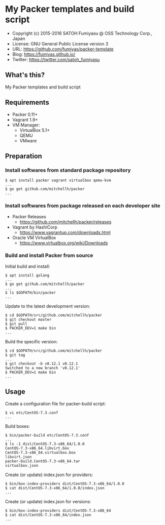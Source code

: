 My Packer templates and build script
======================================================================

  * Copyright (c) 2015-2016 SATOH Fumiyasu @ OSS Technology Corp., Japan
  * License: GNU General Public License version 3
  * URL: <https://github.com/fumiyas/packer-template>
  * Blog: <https://fumiyas.github.io/>
  * Twitter: <https://twitter.com/satoh_fumiyasu>

What's this?
---------------------------------------------------------------------

My Packer templates and build script

Requirements
---------------------------------------------------------------------

* Packer 0.11+
* Vagrant 1.9+
* VM Manager:
  * VirtualBox 5.1+
  * QEMU
  * VMware

Preparation
---------------------------------------------------------------------

### Install softwares from standard package repository

```console
$ apt install packer vagrant virtualbox qemu-kvm
...
$ go get github.com/mitchellh/packer
...
```

### Install softwares from package released on each developer site

* Packer Releases
  * https://github.com/mitchellh/packer/releases
* Vagrant by HashiCorp
  * https://www.vagrantup.com/downloads.html
* Oracle VM VirtualBox
  * https://www.virtualbox.org/wiki/Downloads

### Build and install Packer from source

Initial build and install:

```console
$ apt install golang
...
$ go get github.com/mitchellh/packer
...
$ ls $GOPATH/bin/packer
...
```

Update to the latest development version:

```console
$ cd $GOPATH/src/github.com/mitchellh/packer
$ git checkout master
$ git pull
$ PACKER_DEV=1 make bin
...
```

Build the specific version:

```console
$ cd $GOPATH/src/github.com/mitchellh/packer
$ git tag
...
$ git checkout -b v0.12.1 v0.12.1
Switched to a new branch 'v0.12.1'
$ PACKER_DEV=1 make bin
...
```

Usage
----------------------------------------------------------------------

Create a configuration file for packer-build script:

```console
$ vi etc/CentOS-7.3.conf
...
```

Build boxes:

```console
$ bin/packer-build etc/CentOS-7.3.conf
...
$ ls -1 dist/CentOS-7.3-x86_64/1.0.0
CentOS-7.3-x86_64.libvirt.box
CentOS-7.3-x86_64.virtualbox.box
libvirt.json
packer-build.CentOS-7.3-x86_64.tar
virtualbox.json
```

Create (or update) index.json for providers:

```console
$ bin/box-index-providers dist/CentOS-7.3-x86_64/1.0.0
$ cat dist/CentOS-7.3-x86_64/1.0.0/index.json
...
```

Create (or update) index.json for versions:

```console
$ bin/box-index-providers dist/CentOS-7.3-x86_64
$ cat dist/CentOS-7.3-x86_64/index.json
...
```
